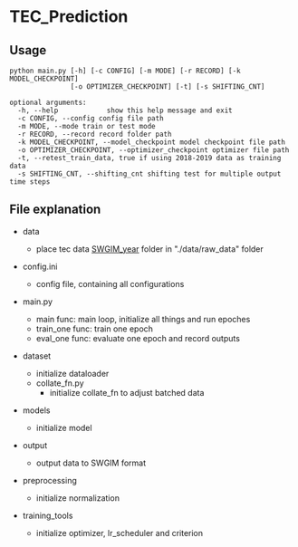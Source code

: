 # TEC_Prediction

## Usage

<!-- python3 main.py --config [config_file_path] --mode [mode train/test] --record [record_path] -->
```
python main.py [-h] [-c CONFIG] [-m MODE] [-r RECORD] [-k MODEL_CHECKPOINT]
               [-o OPTIMIZER_CHECKPOINT] [-t] [-s SHIFTING_CNT]

optional arguments:
  -h, --help            show this help message and exit
  -c CONFIG, --config config file path
  -m MODE, --mode train or test mode
  -r RECORD, --record record folder path
  -k MODEL_CHECKPOINT, --model_checkpoint model checkpoint file path
  -o OPTIMIZER_CHECKPOINT, --optimizer_checkpoint optimizer file path
  -t, --retest_train_data, true if using 2018-2019 data as training data
  -s SHIFTING_CNT, --shifting_cnt shifting test for multiple output time steps
```
## File explanation

- data  
  - place tec data [SWGIM_year](https://drive.google.com/drive/folders/1N1WxlP5DnnSkMMCD1XeHE9bYxL81PisT?usp=share_link) folder in "./data/raw_data" folder
- config.ini  
  - config file, containing all configurations  
- main.py  
  - main func: main loop, initialize all things and run epoches  
  - train_one func: train one epoch  
  - eval_one func: evaluate one epoch and record outputs  
- dataset
  - initialize dataloader
  - collate_fn.py  
    - initialize collate_fn to adjust batched data  
- models
  - initialize model
- output
  - output data to SWGIM format  

- preprocessing
  - initialize normalization

- training_tools
  - initialize optimizer, lr_scheduler and criterion
